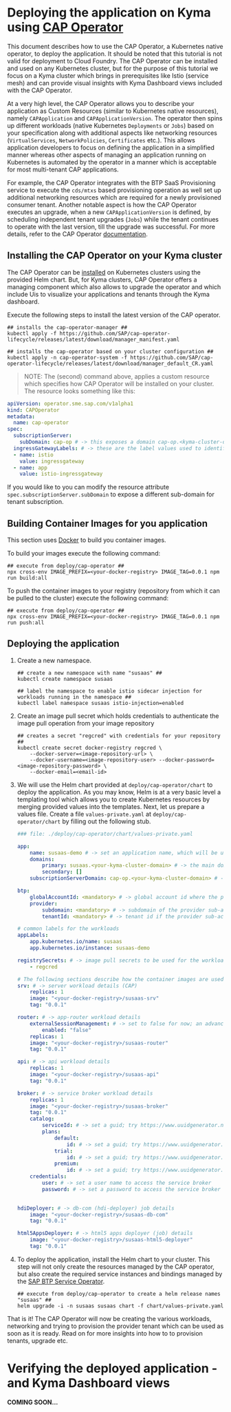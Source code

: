 # Deploying the application on Kyma using [CAP Operator](https://github.com/SAP/cap-operator)

This document describes how to use the CAP Operator, a Kubernetes native operator, to deploy the application. It should be noted that this tutorial is not valid for deployment to Cloud Foundry. The CAP Operator can be installed and used on any Kubernetes cluster, but for the purpose of this tutorial we focus on a Kyma cluster which brings in prerequisites like Istio (service mesh) and can provide visual insights with Kyma Dashboard views included with the CAP Operator. 

At a very high level, the CAP Operator allows you to describe your application as Custom Resources (similar to Kubernetes native resources), namely `CAPApplication` and `CAPApplicationVersion`. The operator then spins up different workloads (native Kubernetes `Deployments` or `Jobs`) based on your specification along with additional aspects like networking resources (`VirtualServices`, `NetworkPolicies`, `Certificates` etc.). This allows application developers to focus on defining the application in a simplified manner whereas other aspects of managing an application running on Kubernetes is automated by the operator in a manner which is acceptable for most multi-tenant CAP applications.

For example, the CAP Operator integrates with the BTP SaaS Provisioning service to execute the `cds/mtxs` based provisioning operation as well set up additional networking resources which are required for a newly provisioned consumer tenant. Another notable aspect is how the CAP Operator executes an upgrade, when a new `CAPApplicationVersion` is defined, by scheduling independent tenant upgrades (`Jobs`) while the tenant continues to operate with the last version, till the upgrade was successful. For more details, refer to the CAP Operator [documentation](https://sap.github.io/cap-operator/).

## Installing the CAP Operator on your Kyma cluster

The CAP Operator can be [installed](https://sap.github.io/cap-operator/docs/installation/) on Kubernetes clusters using the provided Helm chart. But, for Kyma clusters, CAP Operator offers a managing component which also allows to upgrade the operator and which include Uis to visualize your applications and tenants through the Kyma dashboard.

Execute the following steps to install the latest version of the CAP operator.

```
## installs the cap-operator-manager ##
kubectl apply -f https://github.com/SAP/cap-operator-lifecycle/releases/latest/download/manager_manifest.yaml
```

```
## installs the cap-operator based on your cluster configuration ##
kubectl apply -n cap-operator-system -f https://github.com/SAP/cap-operator-lifecycle/releases/latest/download/manager_default_CR.yaml
```

> NOTE: The (second) command above, applies a custom resource which specifies how CAP Operator will be installed on your cluster. The resource looks something like this:
  ```yaml
  apiVersion: operator.sme.sap.com/v1alpha1
  kind: CAPOperator
  metadata:
    name: cap-operator
  spec:
    subscriptionServer:
      subDomain: cap-op # -> this exposes a domain cap-op.<kyma-cluster-domain> which can be called from SaaS Provisioning service during tenant subscription
    ingressGatewayLabels: # -> these are the label values used to identify the ingress gateway pods/service configured during istio installation; you do not have to change this for Kyma clusters
    - name: istio
      value: ingressgateway
    - name: app
      value: istio-ingressgateway
  ```
  If you would like to you can modify the resource attribute `spec.subscriptionServer.subDomain` to expose a different sub-domain for tenant subscription.

## Building Container Images for you application

This section uses [Docker](https://docs.docker.com/get-started/get-docker/) to build you container images.

To build your images execute the following command:
```
## execute from deploy/cap-operator ##
npx cross-env IMAGE_PREFIX=<your-docker-registry> IMAGE_TAG=0.0.1 npm run build:all
```

To push the container images to your registry (repository from which it can be pulled to the cluster) execute the following command:
```
## execute from deploy/cap-operator ##
npx cross-env IMAGE_PREFIX=<your-docker-registry> IMAGE_TAG=0.0.1 npm run push:all
```

## Deploying the application

1. Create a new namespace.
    ```
    ## create a new namespace with name "susaas" ##
    kubectl create namespace susaas

    ## label the namespace to enable istio sidecar injection for workloads running in the namespace ##
    kubectl label namespace susaas istio-injection=enabled
    ```

2. Create an image pull secret which holds credentials to authenticate the image pull operation from your image repository
    ```
    ## creates a secret "regcred" with credentials for your repository ##
    kubectl create secret docker-registry regcred \
        --docker-server=<image-repository-url> \
        --docker-username=<image-repository-user> --docker-password=<image-repository-password> \
        --docker-email=<email-id>
    ```

3. We will use the Helm chart provided at `deploy/cap-operator/chart` to deploy the application. As you may know, Helm is at a very basic level a templating tool which allows you to create Kubernetes resources by merging provided values into the templates. Next, let us prepare a values file.
   Create a file `values-private.yaml` at `deploy/cap-operator/chart` by filling out the following stub.
    ```yaml
    ### file: ./deploy/cap-operator/chart/values-private.yaml

    app:
        name: susaas-demo # -> set an application name, which will be used within service instances like xsuaa, saas-registry etc.
        domains:
            primary: susaas.<your-kyma-cluster-domain> # -> the main domain where the application is exposed
            secondary: []
        subscriptionServerDomain: cap-op.<your-kyma-cluster-domain> # -> the domain where the cap-operator subscription server is exposed; make sure the subdomain matches any changes you may have done during cap-operation installation

    btp:
        globalAccountId: <mandatory> # -> global account id where the provider sub-account is created  
        provider:
            subdomain: <mandatory> # -> subdomain of the provider sub-account
            tenantId: <mandatory> # -> tenant id if the provider sub-account

    # common labels for the workloads 
    appLabels:
        app.kubernetes.io/name: susaas
        app.kubernetes.io/instance: susaas-demo

    registrySecrets: # -> image pull secrets to be used for the workloads
        - regcred

    # The following sections describe how the container images are used and related configuration
    srv: # -> server workload details (CAP) 
        replicas: 1
        image: "<your-docker-registry>/susaas-srv"
        tag: "0.0.1"

    router: # -> app-router workload details
        externalSessionManagement: # -> set to false for now; an advanced tutorial to scale the app-router is in the works
            enabled: "false"
        replicas: 1
        image: "<your-docker-registry>/susaas-router"
        tag: "0.0.1"

    api: # -> api workload details
        replicas: 1
        image: "<your-docker-registry>/susaas-api"
        tag: "0.0.1"

    broker: # -> service broker workload details
        replicas: 1
        image: "<your-docker-registry>/susaas-broker"
        tag: "0.0.1"
        catalog:
            serviceId: # -> set a guid; try https://www.uuidgenerator.net/
            plans:
                default:
                    id: # -> set a guid; try https://www.uuidgenerator.net/
                trial:
                    id: # -> set a guid; try https://www.uuidgenerator.net/
                premium:
                    id: # -> set a guid; try https://www.uuidgenerator.net/
        credentials:
            user: # -> set a user name to access the service broker
            password: # -> set a password to access the service broker
  

    hdiDeployer: # -> db-com (hdi-deployer) job details
        image: "<your-docker-registry>/susaas-db-com"
        tag: "0.0.1"

    html5AppsDeployer: # -> html5 apps deployer (job) details
        image: "<your-docker-registry>/susaas-html5-deployer"
        tag: "0.0.1"
   ```

4. To deploy the application, install the Helm chart to your cluster. This step will not only create the resources managed by the CAP operator, but also create the required service instances and bindings managed by the [SAP BTP Service Operator](https://github.com/SAP/sap-btp-service-operator).
    ```
    ## execute from deploy/cap-operator to create a helm release names "susaas" ##
    helm upgrade -i -n susaas susaas chart -f chart/values-private.yaml
    ```

That is it! The CAP Operator will now be creating the various workloads, networking and trying to provision the provider tenant which can be used as soon as it is ready.
Read on for more insights into how to to provision tenants, upgrade etc.

# Verifying the deployed application - and Kyma Dashboard views

**COMING SOON...**